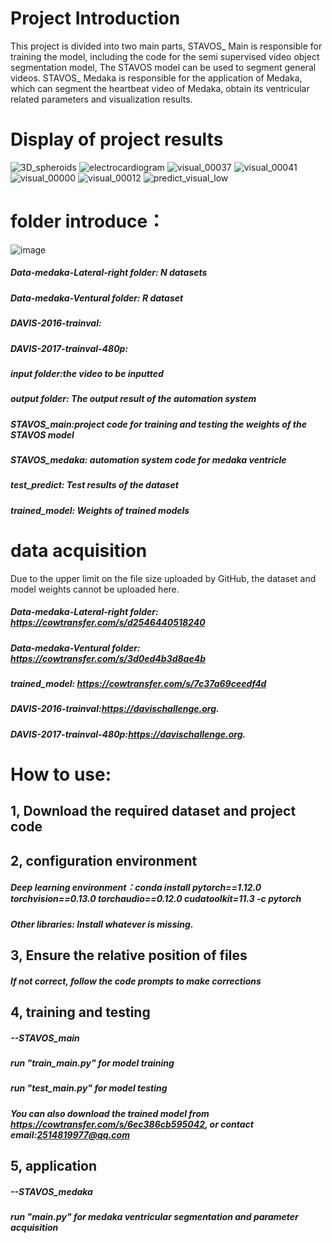 # Project Introduction
This project is divided into two main parts, 
STAVOS_ Main is responsible for training the model, including the code for the semi supervised video object segmentation model, The STAVOS model can be used to segment general videos. 
STAVOS_ Medaka is responsible for the application of Medaka, which can segment the heartbeat video of Medaka, obtain its ventricular related parameters and visualization results.


# Display of project results
![3D_spheroids](https://github.com/KuiZeng/STAVOS/assets/139167726/4739e30b-ed4a-414a-9df5-428dd313f7a2)  ![electrocardiogram](https://github.com/KuiZeng/STAVOS/assets/139167726/b3a1650b-aab5-4d2c-8007-a1ad74d4af0f)
![visual_00037](https://github.com/KuiZeng/STAVOS/assets/139167726/75dcfa4e-06e3-492e-b0cd-505f9456b46e)  ![visual_00041](https://github.com/KuiZeng/STAVOS/assets/139167726/26c0e11b-b147-4ed9-950e-584d87e68c69)
![visual_00000](https://github.com/KuiZeng/STAVOS/assets/139167726/dd0debd6-fc0e-4e89-b5f0-cfea658537f9)  ![visual_00012](https://github.com/KuiZeng/STAVOS/assets/139167726/2a20d1c4-9d31-4f42-afe6-3f13290d302a)
![predict_visual_low](https://github.com/KuiZeng/STAVOS/assets/139167726/8c2bdd4e-7776-4969-87a4-78f0797d1997)

# folder introduce：
![image](https://github.com/KuiZeng/STAVOS/assets/139167726/df05a3d6-5cdb-499b-84b3-52ee1f3ba62b)
##### Data-medaka-Lateral-right folder: N datasets
##### Data-medaka-Ventural folder: R dataset
##### DAVIS-2016-trainval:
##### DAVIS-2017-trainval-480p:
##### input folder:the video to be inputted
##### output folder: The output result of the automation system
##### STAVOS_main:project code for training and testing the weights of the STAVOS model
##### STAVOS_medaka: automation system code for medaka ventricle
##### test_predict: Test results of the dataset
##### trained_model: Weights of trained models


# data acquisition
Due to the upper limit on the file size uploaded by GitHub, the dataset and model weights cannot be uploaded here.


##### Data-medaka-Lateral-right folder: https://cowtransfer.com/s/d2546440518240
##### Data-medaka-Ventural folder: https://cowtransfer.com/s/3d0ed4b3d8ae4b
##### trained_model: https://cowtransfer.com/s/7c37a69ceedf4d
##### DAVIS-2016-trainval:https://davischallenge.org.
##### DAVIS-2017-trainval-480p:https://davischallenge.org.


# How to use:
## 1, Download the required dataset and project code
## 2, configuration environment
  ##### Deep learning environment：conda install pytorch==1.12.0 torchvision==0.13.0 torchaudio==0.12.0 cudatoolkit=11.3 -c pytorch
  ##### Other libraries: Install whatever is missing.
## 3, Ensure the relative position of files
  ##### If not correct, follow the code prompts to make corrections
## 4, training and testing
  ##### --STAVOS_main
  #####   run "train_main.py" for model training
  #####   run "test_main.py" for model testing
  ##### You can also download the trained model from https://cowtransfer.com/s/6ec386cb595042, or contact email:2514819977@qq.com
## 5, application
  ##### --STAVOS_medaka
  #####   run "main.py" for medaka ventricular segmentation and parameter acquisition
    
